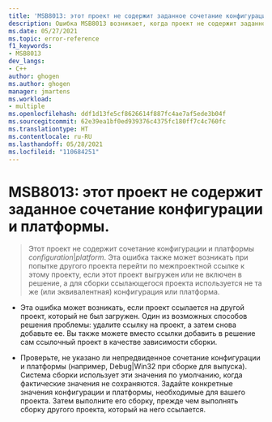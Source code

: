 ```yaml
---
title: 'MSB8013: этот проект не содержит заданное сочетание конфигурации и платформы.'
description: Ошибка MSB8013 возникает, когда проект не содержит заданное сочетание конфигурации и платформы.
ms.date: 05/27/2021
ms.topic: error-reference
f1_keywords:
- MSB8013
dev_langs:
- C++
author: ghogen
ms.author: ghogen
manager: jmartens
ms.workload:
- multiple
ms.openlocfilehash: ddf1d13fe5cf8626614f887fc4ae7af5ede3b04f
ms.sourcegitcommit: 62e39ea1bf0ed939376c4375fc180ff7c4c760fc
ms.translationtype: HT
ms.contentlocale: ru-RU
ms.lasthandoff: 05/28/2021
ms.locfileid: "110684251"
---
```

# <a name="msb8013-this-project-doesnt-contain-the-configuration-and-platform-combination-specified"></a>MSB8013: этот проект не содержит заданное сочетание конфигурации и платформы.

> Этот проект не содержит сочетание конфигурации и платформы *configuration*&vert;*platform*. Эта ошибка также может возникать при попытке другого проекта перейти по межпроектной ссылке к этому проекту, если этот проект выгружен или не включен в решение, а для сборки ссылающегося проекта используется не та же (или эквивалентная) конфигурация или платформа.

- Эта ошибка может возникать, если проект ссылается на другой проект, который не был загружен. Один из возможных способов решения проблемы: удалите ссылку на проект, а затем снова добавьте ее. Вы также можете вместо ссылки добавить в решение сам ссылочный проект в качестве зависимости сборки.

- Проверьте, не указано ли непредвиденное сочетание конфигурации и платформы (например, Debug|Win32 при сборке для выпуска). Система сборки использует эти значения по умолчанию, когда фактические значения не сохраняются. Задайте конкретные значения конфигурации и платформы, необходимые для вашего проекта. Затем выполните его сборку, прежде чем выполнять сборку другого проекта, который на него ссылается.
